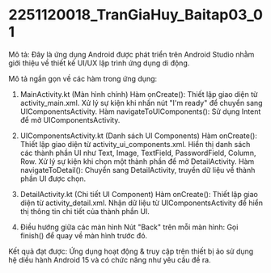 # 2251120018_TranGiaHuy_Baitap03_01
Mô tả: Đây là ứng dụng Android được phát triển trên Android Studio nhằm giới thiệu về thiết kế UI/UX lập trình ứng dụng di động.

Mô tả ngắn gọn về các hàm trong ứng dụng:

1. MainActivity.kt (Màn hình chính)
Hàm onCreate():
Thiết lập giao diện từ activity_main.xml.
Xử lý sự kiện khi nhấn nút "I'm ready" để chuyển sang UIComponentsActivity.
Hàm navigateToUIComponents():
Sử dụng Intent để mở UIComponentsActivity.

2. UIComponentsActivity.kt (Danh sách UI Components)
Hàm onCreate():
Thiết lập giao diện từ activity_ui_components.xml.
Hiển thị danh sách các thành phần UI như Text, Image, TextField, PasswordField, Column, Row.
Xử lý sự kiện khi chọn một thành phần để mở DetailActivity.
Hàm navigateToDetail():
Chuyển sang DetailActivity, truyền dữ liệu về thành phần UI được chọn.

3. DetailActivity.kt (Chi tiết UI Component)
Hàm onCreate():
Thiết lập giao diện từ activity_detail.xml.
Nhận dữ liệu từ UIComponentsActivity để hiển thị thông tin chi tiết của thành phần UI.

4. Điều hướng giữa các màn hình
Nút "Back" trên mỗi màn hình:
Gọi finish() để quay về màn hình trước đó.

Kết quả đạt được: Ứng dụng hoạt động & truy cập trên thiết bị ảo sử dụng hệ diều hành Android 15 và có chức năng như yêu cầu đề ra.
